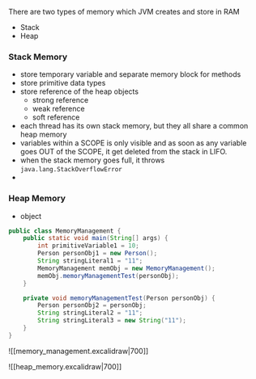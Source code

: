 There are two types of memory which JVM creates and store in RAM
- Stack
- Heap

### Stack Memory
- store temporary variable and separate memory block for methods
- store primitive data types
- store reference of the heap objects
	- strong reference
	- weak reference
	- soft reference
- each thread has its own stack memory, but they all share a common heap memory
- variables within a SCOPE is only visible and as soon as any variable goes OUT of the SCOPE, it get deleted from the stack in LIFO.
- when the stack memory goes full, it throws `java.lang.StackOverflowError`
- 

### Heap Memory
- object 


```java
public class MemoryManagement {
	public static void main(String[] args) {
		int primitiveVariable1 = 10;
		Person personObj1 = new Person();
		String stringLiteral1 = "11";
		MemoryManagement memObj = new MemoryManagement();
		memObj.memoryManagementTest(personObj);
	}

	private void memoryManagementTest(Person personObj) {
		Person personObj2 = personObj;
		String stringLiteral2 = "11";
		String stringLiteral3 = new String("11");
	}
}
```

![[memory_management.excalidraw|700]]




![[heap_memory.excalidraw|700]]





